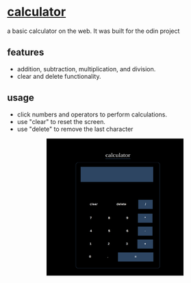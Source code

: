 # [calculator](https://kojokwakye.github.io/calculator/)

a basic calculator on the web. It was built for the odin project

## features

- addition, subtraction, multiplication, and division.
- clear and delete functionality.

## usage

- click numbers and operators to perform calculations.
- use "clear" to reset the screen.
- use "delete" to remove the last character

<p align='center'>
<img src='Screenshot..png' width= '320' height='320'>
</p>
